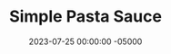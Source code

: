 ---
layout: post
title:  "Simple Pasta Sauce"
date:   2023-07-25 00:00:00 -05000
categories: 
- Recipes
- Savory Sauces
permalink: /recipes/pasta-sauce
image: /assets/Food/Savory Sauces/Pasta Sauce/sauce.jpg
ing: sauce-ing
facts: sauce-facts
section1: 
start2: 
section2: 
start3: 
section3: 
start4: 
section4: 
start5: 
section5: 
Prep: 15
Rest: 
Cook: 150
Source1: 
Source2: 
whisk: https://s.samsungfood.com/TTaxe
tags: 
- marinara sauce
- pasta sauce
- red sauce
- crushed tomato
- italian
- basil
- onion
- parsley
- parsely
- garlic
- thyme
- italian seasoning
- red pepper
- pasta
- penne
- spaghetti squash
- linguini
Description: Here's a very simple homemade pasta sauce, starting from a humble can of crushed tomatoes. This yields enough sauce to flavor a pound of pasta or a whole spaghetti squash, maybe with some added meat and vegetables. It couldn't be easier, just saute an onion, and dump in the tomatoes and any desired spices. From there, just simmer as long as you like. I also use this to top pizzas as well!  Check out my posts for <a href="spaghetti-squash">Spaghetti Squash Cooked 3 Ways</a> and <a href="pizza">Home Oven Baked Pizza</a>
Instructions: 
- Cook onions, garlic, and oil on medium until the onion is soft and translucent<br><br>

- While the onion is cooking, add in your spices - oregano, basil, parsley, onion powder, garlic powder, black pepper, salt, and red pepper flakes<br><br>

- When onion is softened, add in the can of crushed tomatoes<br>

- Set timer for 2 hours, cover, set to low, and stir every 15 minutes
---